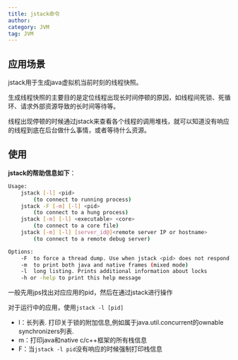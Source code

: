 ```yaml
---
title: jstack命令
author:
category: JVM
tag: JVM
---
```


## 应用场景

jstack用于生成java虚拟机当前时刻的线程快照。

生成线程快照的主要目的是定位线程出现长时间停顿的原因，如线程间死锁、死循环、请求外部资源导致的长时间等待等。

线程出现停顿的时候通过jstack来查看各个线程的调用堆栈，就可以知道没有响应的线程到底在后台做什么事情，或者等待什么资源。

## 使用

**jstack的帮助信息如下**：

```bash
Usage:
    jstack [-l] <pid>
        (to connect to running process)
    jstack -F [-m] [-l] <pid>
        (to connect to a hung process)
    jstack [-m] [-l] <executable> <core>
        (to connect to a core file)
    jstack [-m] [-l] [server_id@]<remote server IP or hostname>
        (to connect to a remote debug server)

Options:
    -F  to force a thread dump. Use when jstack <pid> does not respond (process is hung)
    -m  to print both java and native frames (mixed mode)
    -l  long listing. Prints additional information about locks
    -h or -help to print this help message
```

一般先用jps找出对应应用的pid，然后在通过jstack进行操作

对于运行中的应用，使用`jstack -l [pid]`

- l：长列表. 打印关于锁的附加信息,例如属于java.util.concurrent的ownable synchronizers列表.
- m：打印java和native c/c++框架的所有栈信息
- F：当`jstack -l pid`没有响应的时候强制打印栈信息
